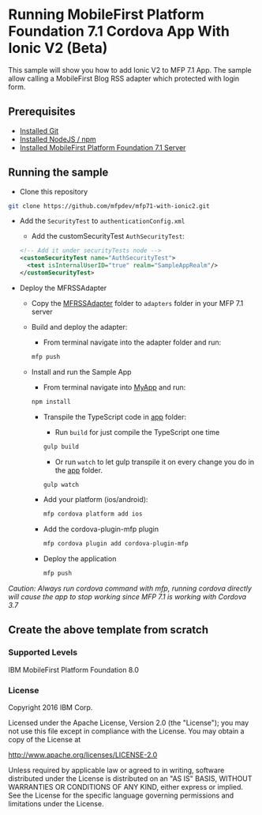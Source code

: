 # Running MobileFirst Platform Foundation 7.1 Cordova App With Ionic V2 (Beta)

This sample will show you how to add Ionic V2 to MFP 7.1 App.  The sample allow calling a MobileFirst Blog RSS adapter which protected with login form.  

## Prerequisites
* [Installed Git](https://git-scm.com/book/en/v2/Getting-Started-Installing-Git)
* [Installed NodeJS / npm](https://docs.npmjs.com/getting-started/installing-node)
* [Installed MobileFirst Platform Foundation 7.1 Server](https://mobilefirstplatform.ibmcloud.com/tutorials/en/foundation/7.1/advanced-client-side-development/using-cli-to-create-build-and-manage-mobilefirst-project-artifacts/)

## Running the sample

 - Clone this repository   
 
 ```bash
 git clone https://github.com/mfpdev/mfp71-with-ionic2.git
 ```

- Add the `SecurityTest` to `authenticationConfig.xml`

    - Add the customSecurityTest `AuthSecurityTest`:
    ```xml
    <!-- Add it under securityTests node -->
    <customSecurityTest name="AuthSecurityTest">
      <test isInternalUserID="true" realm="SampleAppRealm"/>
    </customSecurityTest>
    ```

- Deploy the MFRSSAdapter

  - Copy the [MFRSSAdapter](https://github.com/mfpdev/mfp71-with-ionic2/tree/master/MFRSSAdapter) folder to `adapters` folder in your MFP 7.1 server

  - Build and deploy the adapter:
    - From terminal navigate into the adapter folder and run:
    ```bash
    mfp push
    ```

  - Install and run the Sample App
	  - From terminal navigate into [MyApp](https://github.com/mfpdev/mfp71-with-ionic2/tree/master/MyApp) and run:
	  ```bash
	  npm install
	  ```
	
	  - Transpile the TypeScript code in [app](https://github.com/mfpdev/mfp71-with-ionic2/tree/master/MyApp/app) folder:
	
	    - Run `build` for just compile the TypeScript one time
	    ```bash
	    gulp build
	    ```
	    - Or run `watch` to let gulp transpile it on every change you do in the [app](https://github.com/mfpdev/mfp71-with-ionic2/tree/master/MyApp/app) folder.
	    ```bash
	    gulp watch
	    ```
	  - Add your platform (ios/android):
	    ```bash
	    mfp cordova platform add ios
	    ```
	
	  - Add the cordova-plugin-mfp plugin  
	    ```bash
	    mfp cordova plugin add cordova-plugin-mfp
	    ```
	
	  - Deploy the application
	    ```bash
	    mfp push
	    ```

 *Caution: Always run cordova command with mfp, running cordova directly will cause the app to stop working since MFP 7.1 is working with Cordova 3.7*
  
  ## Create the above template from scratch


  ### Supported Levels
  IBM MobileFirst Platform Foundation 8.0

  ### License
  Copyright 2016 IBM Corp.

  Licensed under the Apache License, Version 2.0 (the "License");
  you may not use this file except in compliance with the License.
  You may obtain a copy of the License at

  http://www.apache.org/licenses/LICENSE-2.0

  Unless required by applicable law or agreed to in writing, software
  distributed under the License is distributed on an "AS IS" BASIS,
  WITHOUT WARRANTIES OR CONDITIONS OF ANY KIND, either express or implied.
  See the License for the specific language governing permissions and
  limitations under the License.
